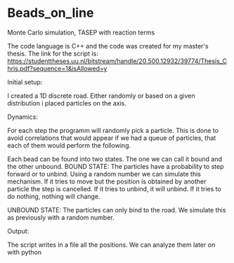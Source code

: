 # Beads_on_line
Monte Carlo simulation, TASEP with reaction terms


The code language is C++ and the code was created for my master's thesis.
The link for the script is: https://studenttheses.uu.nl/bitstream/handle/20.500.12932/39774/Thesis_Chris.pdf?sequence=1&isAllowed=y

Initial setup:

I created a 1D discrete road. Either randomly or based on a given distribution i placed particles on the axis.



Dynamics:

For each step the programm will randomly pick a particle. This is done to avoid correlations that would appear if we had a queue of particles, that each of them would perform the following.

Each bead can be found into two states. The one we can call it bound and the other unbound.
BOUND STATE: The particles have a probability to step forward or to unbind. Using a random number we can simulate this mechanism. 
If it tries to move but the position is obtained by another particle the step is cancelled.
If it tries to unbind, it will unbind.
If it tries to do nothing, nothing will change.

UNBOUND STATE: The particles can only bind to the road. We simulate this as previously with a random number.

Output:

The script writes in a file all the positions. We can analyze them later on with python
